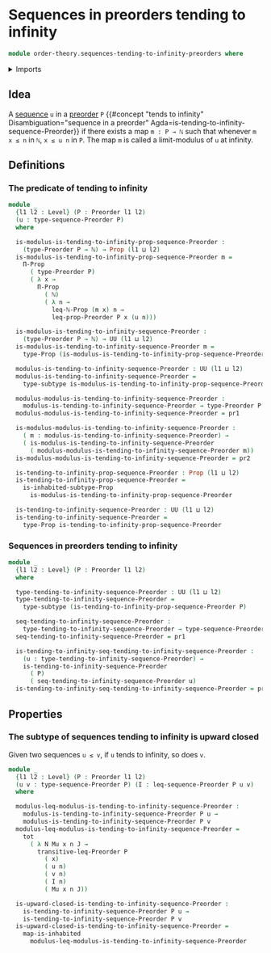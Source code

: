 # Sequences in preorders tending to infinity

```agda
module order-theory.sequences-tending-to-infinity-preorders where
```

<details><summary>Imports</summary>

```agda
open import elementary-number-theory.inequality-natural-numbers
open import elementary-number-theory.natural-numbers

open import foundation.binary-relations
open import foundation.dependent-pair-types
open import foundation.function-extensionality
open import foundation.function-types
open import foundation.functoriality-dependent-pair-types
open import foundation.inhabited-subtypes
open import foundation.inhabited-types
open import foundation.propositions
open import foundation.sequences
open import foundation.subtypes
open import foundation.universe-levels

open import order-theory.preorders
open import order-theory.sequences-preorders
```

</details>

## Idea

A [sequence](order-theory.sequences-preorders.md) `u` in a
[preorder](order-theory.preorders.md) `P`
{{#concept "tends to infinity" Disambiguation="sequence in a preorder" Agda=is-tending-to-infinity-sequence-Preorder}}
if there exists a map `m : P → ℕ` such that whenever `m x ≤ n` in `ℕ`, `x ≤ u n`
in `P`. The map `m` is called a limit-modulus of `u` at infinity.

## Definitions

### The predicate of tending to infinity

```agda
module _
  {l1 l2 : Level} (P : Preorder l1 l2)
  (u : type-sequence-Preorder P)
  where

  is-modulus-is-tending-to-infinity-prop-sequence-Preorder :
    (type-Preorder P → ℕ) → Prop (l1 ⊔ l2)
  is-modulus-is-tending-to-infinity-prop-sequence-Preorder m =
    Π-Prop
      ( type-Preorder P)
      ( λ x →
        Π-Prop
          ( ℕ)
          ( λ n →
            leq-ℕ-Prop (m x) n ⇒
            leq-prop-Preorder P x (u n)))

  is-modulus-is-tending-to-infinity-sequence-Preorder :
    (type-Preorder P → ℕ) → UU (l1 ⊔ l2)
  is-modulus-is-tending-to-infinity-sequence-Preorder m =
    type-Prop (is-modulus-is-tending-to-infinity-prop-sequence-Preorder m)

  modulus-is-tending-to-infinity-sequence-Preorder : UU (l1 ⊔ l2)
  modulus-is-tending-to-infinity-sequence-Preorder =
    type-subtype is-modulus-is-tending-to-infinity-prop-sequence-Preorder

  modulus-modulus-is-tending-to-infinity-sequence-Preorder :
    modulus-is-tending-to-infinity-sequence-Preorder → type-Preorder P → ℕ
  modulus-modulus-is-tending-to-infinity-sequence-Preorder = pr1

  is-modulus-modulus-is-tending-to-infinity-sequence-Preorder :
    ( m : modulus-is-tending-to-infinity-sequence-Preorder) →
    ( is-modulus-is-tending-to-infinity-sequence-Preorder
      ( modulus-modulus-is-tending-to-infinity-sequence-Preorder m))
  is-modulus-modulus-is-tending-to-infinity-sequence-Preorder = pr2

  is-tending-to-infinity-prop-sequence-Preorder : Prop (l1 ⊔ l2)
  is-tending-to-infinity-prop-sequence-Preorder =
    is-inhabited-subtype-Prop
      is-modulus-is-tending-to-infinity-prop-sequence-Preorder

  is-tending-to-infinity-sequence-Preorder : UU (l1 ⊔ l2)
  is-tending-to-infinity-sequence-Preorder =
    type-Prop is-tending-to-infinity-prop-sequence-Preorder
```

### Sequences in preorders tending to infinity

```agda
module _
  {l1 l2 : Level} (P : Preorder l1 l2)
  where

  type-tending-to-infinity-sequence-Preorder : UU (l1 ⊔ l2)
  type-tending-to-infinity-sequence-Preorder =
    type-subtype (is-tending-to-infinity-prop-sequence-Preorder P)

  seq-tending-to-infinity-sequence-Preorder :
    type-tending-to-infinity-sequence-Preorder → type-sequence-Preorder P
  seq-tending-to-infinity-sequence-Preorder = pr1

  is-tending-to-infinity-seq-tending-to-infinity-sequence-Preorder :
    (u : type-tending-to-infinity-sequence-Preorder) →
    is-tending-to-infinity-sequence-Preorder
      ( P)
      ( seq-tending-to-infinity-sequence-Preorder u)
  is-tending-to-infinity-seq-tending-to-infinity-sequence-Preorder = pr2
```

## Properties

### The subtype of sequences tending to infinity is upward closed

Given two sequences `u ≤ v`, if `u` tends to infinity, so does `v`.

```agda
module _
  {l1 l2 : Level} (P : Preorder l1 l2)
  (u v : type-sequence-Preorder P) (I : leq-sequence-Preorder P u v)
  where

  modulus-leq-modulus-is-tending-to-infinity-sequence-Preorder :
    modulus-is-tending-to-infinity-sequence-Preorder P u →
    modulus-is-tending-to-infinity-sequence-Preorder P v
  modulus-leq-modulus-is-tending-to-infinity-sequence-Preorder =
    tot
      ( λ N Mu x n J →
        transitive-leq-Preorder P
          ( x)
          ( u n)
          ( v n)
          ( I n)
          ( Mu x n J))

  is-upward-closed-is-tending-to-infinity-sequence-Preorder :
    is-tending-to-infinity-sequence-Preorder P u →
    is-tending-to-infinity-sequence-Preorder P v
  is-upward-closed-is-tending-to-infinity-sequence-Preorder =
    map-is-inhabited
      modulus-leq-modulus-is-tending-to-infinity-sequence-Preorder
```
